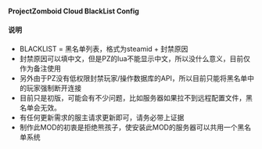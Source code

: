#### ProjectZomboid Cloud BlackList Config

#### 说明
* BLACKLIST = 黑名单列表，格式为steamid + 封禁原因
* 封禁原因可以填中文，但是PZ的lua不能显示中文，所以没什么意义，目前仅作为备注使用
* 另外由于PZ没有低权限封禁玩家/操作数据库的API，所以目前只能将黑名单中的玩家强制断开连接
* 目前只是初版，可能会有不少问题，比如服务器如果拉不到远程配置文件，黑名单会无效。
* 有任何更新需求的服主请求更新即可，请务必带上证据
* 制作此MOD的初衷是拒绝熊孩子，使安装此MOD的服务器可以共用一个黑名单系统
